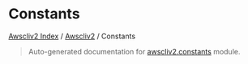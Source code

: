 # Constants

[Awscliv2 Index](../README.md#awscliv2-index) /
[Awscliv2](./index.md#awscliv2) /
Constants

> Auto-generated documentation for [awscliv2.constants](https://github.com/youtype/awscliv2/blob/main/awscliv2/constants.py) module.

